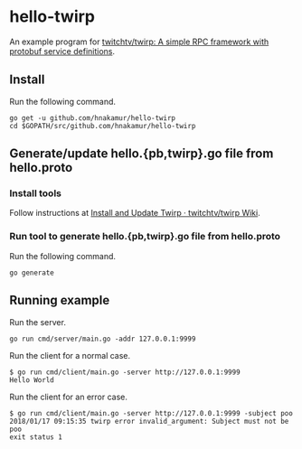 hello-twirp
===========

An example program for [twitchtv/twirp: A simple RPC framework with protobuf service definitions](https://github.com/twitchtv/twirp).

## Install

Run the following command.

```
go get -u github.com/hnakamur/hello-twirp
cd $GOPATH/src/github.com/hnakamur/hello-twirp
```

## Generate/update hello.{pb,twirp}.go file from hello.proto

### Install tools

Follow instructions at [Install and Update Twirp · twitchtv/twirp Wiki](https://github.com/twitchtv/twirp/wiki/Install-and-Update-Twirp).

### Run tool to generate hello.{pb,twirp}.go file from hello.proto

Run the following command.

```
go generate
```

## Running example

Run the server.

```
go run cmd/server/main.go -addr 127.0.0.1:9999
```

Run the client for a normal case.

```
$ go run cmd/client/main.go -server http://127.0.0.1:9999
Hello World
```

Run the client for an error case.

```
$ go run cmd/client/main.go -server http://127.0.0.1:9999 -subject poo
2018/01/17 09:15:35 twirp error invalid_argument: Subject must not be poo
exit status 1
```
